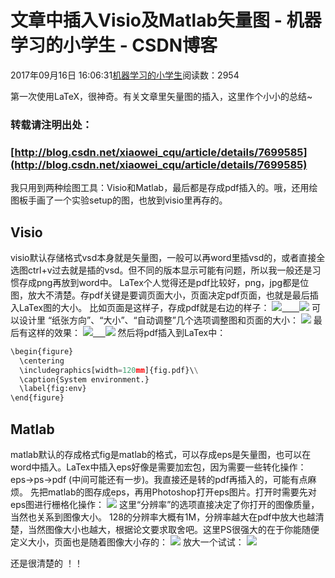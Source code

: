 
# 文章中插入Visio及Matlab矢量图 - 机器学习的小学生 - CSDN博客


2017年09月16日 16:06:31[机器学习的小学生](https://me.csdn.net/xuluhui123)阅读数：2954


第一次使用LaTeX，很神奇。有关文章里矢量图的插入，这里作个小小的总结~
### 转载请注明出处：
### [http://blog.csdn.net/xiaowei_cqu/article/details/7699585](http://blog.csdn.net/xiaowei_cqu/article/details/7699585)
我只用到两种绘图工具：Visio和Matlab，最后都是存成pdf插入的。哦，还用绘图板手画了一个实验setup的图，也放到visio里再存的。
## Visio
visio默认存储格式vsd本身就是矢量图，一般可以再word里插vsd的，或者直接全选图ctrl+v过去就是插的vsd。但不同的版本显示可能有问题，所以我一般还是习惯存成png再放到word中。
LaTex个人觉得还是pdf比较好，png，jpg都是位图，放大不清楚。存pdf关键是要调页面大小，页面决定pdf页面，也就是最后插入LaTex图的大小。
比如页面是这样子，存成pdf就是右边的样子：
![](https://img-my.csdn.net/uploads/201206/30/1341021866_1374.jpg)[       ](https://img-my.csdn.net/uploads/201206/30/1341021866_1374.jpg)![](https://img-my.csdn.net/uploads/201206/30/1341022246_1291.jpg)
可以设计里 “纸张方向”、“大小”、“自动调整”几个选项调整图和页面的大小：
![](https://img-my.csdn.net/uploads/201206/30/1341022416_3620.jpg)
最后有这样的效果：
![](https://img-my.csdn.net/uploads/201206/30/1341022437_5753.jpg)[     ](https://img-my.csdn.net/uploads/201206/30/1341022437_5753.jpg)![](https://img-my.csdn.net/uploads/201206/30/1341022478_5945.jpg)
然后将pdf插入到LaTex中：
```python
\begin{figure}
  \centering
  \includegraphics[width=120mm]{fig.pdf}\\
  \caption{System environment.}
  \label{fig:env}
\end{figure}
```

## Matlab
matlab默认的存成格式fig是matlab的格式，可以存成eps是矢量图，也可以在word中插入。LaTex中插入eps好像是需要加宏包，因为需要一些转化操作：eps->ps->pdf (中间可能还有一步)。我直接还是转的pdf再插入的，可能有点麻烦。
先把matlab的图存成eps，再用Photoshop打开eps图片。打开时需要先对eps图进行栅格化操作：
![](https://img-my.csdn.net/uploads/201206/30/1341023370_9679.jpg)
这里“分辨率”的选项直接决定了你打开的图像质量，当然也关系到图像大小。 128的分辨率大概有1M，分辨率越大在pdf中放大也越清楚，当然图像大小也越大，根据论文要求取舍吧。这里PS很强大的在于你能随便定义大小，页面也是随着图像大小存的：
![](https://img-my.csdn.net/uploads/201206/30/1341023655_9954.jpg)
放大一个试试：
![](https://img-my.csdn.net/uploads/201206/30/1341023859_2727.jpg)

还是很清楚的 ！！








